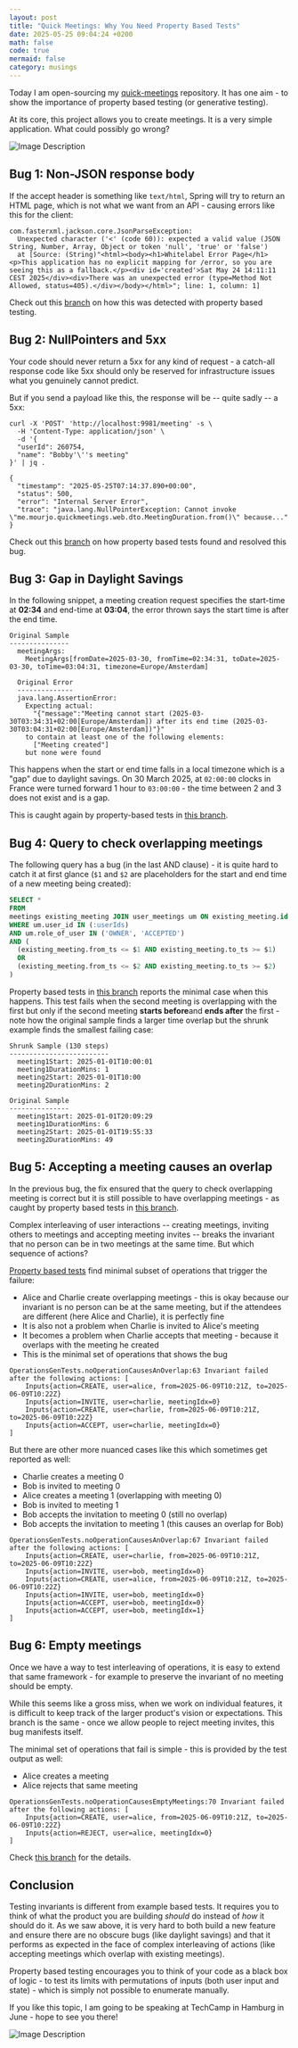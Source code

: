 ```yaml
---
layout: post
title: "Quick Meetings: Why You Need Property Based Tests"
date: 2025-05-25 09:04:24 +0200
math: false
code: true
mermaid: false
category: musings
---
```

Today I am open-sourcing my [quick-meetings](https://github.com/mourjo/quick-meetings) repository. It has one aim - to show the importance of property based testing (or generative testing).

At its core, this project allows you to create meetings. It is a very simple application. What could possibly go wrong?

![Image Description](/blog/images/2025-05-25-quick-meetings-why-you-need-property-based-tests-1.png)

## Bug 1: Non-JSON response body
If the accept header is something like `text/html`, Spring will try to return an HTML page, which is not what we want from an API - causing errors like this for the client:
```
com.fasterxml.jackson.core.JsonParseException:
  Unexpected character ('<' (code 60)): expected a valid value (JSON String, Number, Array, Object or token 'null', 'true' or 'false')
  at [Source: (String)"<html><body><h1>Whitelabel Error Page</h1><p>This application has no explicit mapping for /error, so you are seeing this as a fallback.</p><div id='created'>Sat May 24 14:11:11 CEST 2025</div><div>There was an unexpected error (type=Method Not Allowed, status=405).</div></body></html>"; line: 1, column: 1]
```

Check out this [branch](https://github.com/mourjo/quick-meetings/tree/demo-1-server-never-returns-5xx) on how this was detected with property based testing.


## Bug 2: NullPointers and 5xx
Your code should never return a 5xx for any kind of request - a catch-all response code like 5xx should only be reserved for infrastructure issues what you genuinely cannot predict.

But if you send a payload like this, the response will be -- quite sadly -- a 5xx:

```
curl -X 'POST' 'http://localhost:9981/meeting' -s \
  -H 'Content-Type: application/json' \
  -d '{
  "userId": 260754,
  "name": "Bobby'\''s meeting"
}' | jq .

{
  "timestamp": "2025-05-25T07:14:37.890+00:00",
  "status": 500,
  "error": "Internal Server Error",
  "trace": "java.lang.NullPointerException: Cannot invoke \"me.mourjo.quickmeetings.web.dto.MeetingDuration.from()\" because..."
}
```

Check out this [branch](https://github.com/mourjo/quick-meetings/tree/demo-1-server-never-returns-5xx) on how property based tests found and resolved this bug.

## Bug 3: Gap in Daylight Savings
In the following snippet, a meeting creation request specifies the start-time at **02:34** and end-time at **03:04**, the error thrown says the start time is after the end time.

```
Original Sample
---------------
  meetingArgs:
    MeetingArgs[fromDate=2025-03-30, fromTime=02:34:31, toDate=2025-03-30, toTime=03:04:31, timezone=Europe/Amsterdam]

  Original Error
  --------------
  java.lang.AssertionError:
    Expecting actual:
      "{"message":"Meeting cannot start (2025-03-30T03:34:31+02:00[Europe/Amsterdam]) after its end time (2025-03-30T03:04:31+02:00[Europe/Amsterdam])"}"
    to contain at least one of the following elements:
      ["Meeting created"]
    but none were found
```

This happens when the start or end time falls in a local timezone which is a "gap" due to daylight savings. On 30 March 2025, at `02:00:00` clocks in France were turned forward 1 hour to `03:00:00` - the time between 2 and 3 does not exist and is a gap.

This is caught again by property-based tests in [this branch](https://github.com/mourjo/quick-meetings/tree/demo-2-invalid-date-range).

## Bug 4: Query to check overlapping meetings

The following query has a bug (in the last AND clause) - it is quite hard to catch it at first glance (`$1` and `$2` are placeholders for the start and end time of a new meeting being created):

```sql
SELECT *
FROM
meetings existing_meeting JOIN user_meetings um ON existing_meeting.id = um.meeting_id
WHERE um.user_id IN (:userIds)
AND um.role_of_user IN ('OWNER', 'ACCEPTED')
AND (
  (existing_meeting.from_ts <= $1 AND existing_meeting.to_ts >= $1)
  OR
  (existing_meeting.from_ts <= $2 AND existing_meeting.to_ts >= $2)
)
```

Property based tests in [this branch](https://github.com/mourjo/quick-meetings/tree/demo-3-meeting-creation-scenarios) reports the minimal case when this happens. This test fails when the second meeting is overlapping with the first but only if the second meeting **starts before**and **ends after** the first - note how the original sample finds a larger time overlap but the shrunk example finds the smallest failing case:

```
Shrunk Sample (130 steps)
-------------------------
  meeting1Start: 2025-01-01T10:00:01
  meeting1DurationMins: 1
  meeting2Start: 2025-01-01T10:00
  meeting2DurationMins: 2

Original Sample
---------------
  meeting1Start: 2025-01-01T20:09:29
  meeting1DurationMins: 6
  meeting2Start: 2025-01-01T19:55:33
  meeting2DurationMins: 49
```


## Bug 5: Accepting a meeting causes an overlap

In the previous bug, the fix ensured that the query to check overlapping meeting is correct but it is still possible to have overlapping meetings - as caught by property based tests in [this branch](https://github.com/mourjo/quick-meetings/tree/demo-4-meeting-acceptations). 

Complex interleaving of user interactions -- creating meetings, inviting others to meetings and accepting meeting invites -- breaks the invariant that no person can be in two meetings at the same time. But which sequence of actions?

[Property based tests](https://github.com/mourjo/quick-meetings/tree/demo-4-meeting-acceptations) find minimal subset of operations that trigger the failure:
- Alice and Charlie create overlapping meetings - this is okay because our invariant is no person can be at the same meeting, but if the attendees are different (here Alice and Charlie), it is perfectly fine
- It is also not a problem when Charlie is invited to Alice's meeting
- It becomes a problem when Charlie accepts that meeting - because it overlaps with the meeting he created
- This is the minimal set of operations that shows the bug

```
OperationsGenTests.noOperationCausesAnOverlap:63 Invariant failed after the following actions: [
    Inputs{action=CREATE, user=alice, from=2025-06-09T10:21Z, to=2025-06-09T10:22Z}
    Inputs{action=INVITE, user=charlie, meetingIdx=0}
    Inputs{action=CREATE, user=charlie, from=2025-06-09T10:21Z, to=2025-06-09T10:22Z}
    Inputs{action=ACCEPT, user=charlie, meetingIdx=0}
]
```

But there are other more nuanced cases like this which sometimes get reported as well:
- Charlie creates a meeting 0
- Bob is invited to meeting 0
- Alice creates a meeting 1 (overlapping with meeting 0)
- Bob is invited to meeting 1
- Bob accepts the invitation to meeting 0 (still no overlap)
- Bob accepts the invitation to meeting 1 (this causes an overlap for Bob)

```
OperationsGenTests.noOperationCausesAnOverlap:67 Invariant failed after the following actions: [
    Inputs{action=CREATE, user=charlie, from=2025-06-09T10:21Z, to=2025-06-09T10:22Z}
    Inputs{action=INVITE, user=bob, meetingIdx=0}
    Inputs{action=CREATE, user=alice, from=2025-06-09T10:21Z, to=2025-06-09T10:22Z}
    Inputs{action=INVITE, user=bob, meetingIdx=0}
    Inputs{action=ACCEPT, user=bob, meetingIdx=0}
    Inputs{action=ACCEPT, user=bob, meetingIdx=1}
]
```

## Bug 6: Empty meetings 
Once we have a way to test interleaving of operations, it is easy to extend that same framework - for example to preserve the invariant of no meeting should be empty.

While this seems like a gross miss, when we work on individual features, it is difficult to keep track of the larger product's vision or expectations. This branch is the same - once we allow people to reject meeting invites, this bug manifests itself.

The minimal set of operations that fail is simple - this is provided by the test output as well:
- Alice creates a meeting
- Alice rejects that same meeting

```
OperationsGenTests.noOperationCausesEmptyMeetings:70 Invariant failed after the following actions: [
    Inputs{action=CREATE, user=alice, from=2025-06-09T10:21Z, to=2025-06-09T10:22Z}
    Inputs{action=REJECT, user=alice, meetingIdx=0}
]
```

Check [this branch](https://github.com/mourjo/quick-meetings/tree/demo-5-empty-meetings) for the details.

## Conclusion
Testing invariants is different from example based tests. It requires you to think of what the product you are building _should_ do instead of _how_ it should do it. As we saw above, it is very hard to both build a new feature and ensure there are no obscure bugs (like daylight savings) and that it performs as expected in the face of complex interleaving of actions (like accepting meetings which overlap with existing meetings).

Property based testing encourages you to think of your code as a black box of logic - to test its limits with permutations of inputs (both user input and state) - which is simply not possible to enumerate manually.

If you like this topic, I am going to be speaking at TechCamp in Hamburg in June - hope to see you there!

![Image Description](/blog/images/2025-05-25-quick-meetings-why-you-need-property-based-tests-2.jpeg)